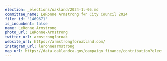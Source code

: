 ```yaml
---
election: _elections/oakland/2024-11-05.md
committee_name: LeRonne Armstrong for City Council 2024
filer_id: '1469671'
is_incumbent: false
name: LeRonne Armstrong
photo_url: LeRonne-Armstrong
twitter_url: armstrongforoak
website_url: https://armstrongforoakland.com/
instagram_url: leronnearmstrong
map_url: https://data.oaklandca.gov/campaign_finance/contribution?electionYear=2024&candidates=1469671&since=2021-07-07&until=2024-08-09
---
```

